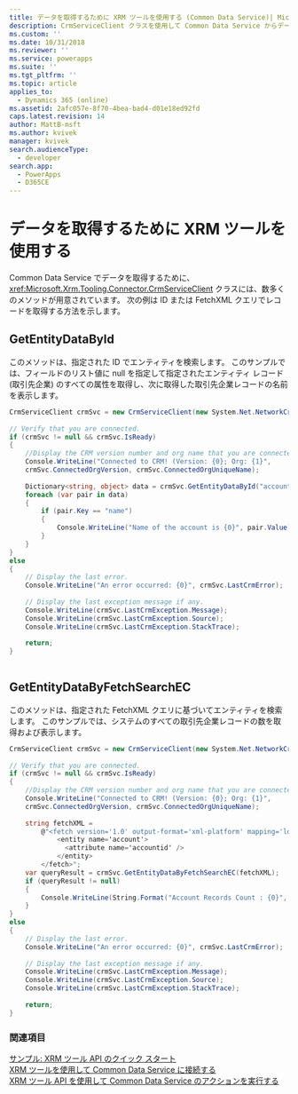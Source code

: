 ```yaml
---
title: データを取得するために XRM ツールを使用する (Common Data Service)| Microsoft Docs
description: CrmServiceClient クラスを使用して Common Data Service からデータを取得
ms.custom: ''
ms.date: 10/31/2018
ms.reviewer: ''
ms.service: powerapps
ms.suite: ''
ms.tgt_pltfrm: ''
ms.topic: article
applies_to:
  - Dynamics 365 (online)
ms.assetid: 2afc057e-8f70-4bea-bad4-d01e18ed92fd
caps.latest.revision: 14
author: MattB-msft
ms.author: kvivek
manager: kvivek
search.audienceType:
  - developer
search.app:
  - PowerApps
  - D365CE
---
```

# <a name="use-xrm-tooling-to-retrieve-data"></a>データを取得するために XRM ツールを使用する

Common Data Service でデータを取得するために、<xref:Microsoft.Xrm.Tooling.Connector.CrmServiceClient> クラスには、数多くのメソッドが用意されています。 次の例は ID または FetchXML クエリでレコードを取得する方法を示します。  
  
## <a name="getentitydatabyid"></a>GetEntityDataById  

このメソッドは、指定された ID でエンティティを検索します。 このサンプルでは、フィールドのリスト値に null を指定して指定されたエンティティ レコード (取引先企業) のすべての属性を取得し、次に取得した取引先企業レコードの名前を表示します。  
  
```csharp  
CrmServiceClient crmSvc = new CrmServiceClient(new System.Net.NetworkCredential("<UserName>", "<Password>", “<Domain>”),"<Server>", "<Port>", "<OrgName>");  
  
// Verify that you are connected.  
if (crmSvc != null && crmSvc.IsReady)  
{  
    //Display the CRM version number and org name that you are connected to  
    Console.WriteLine("Connected to CRM! (Version: {0}; Org: {1}",   
    crmSvc.ConnectedOrgVersion, crmSvc.ConnectedOrgUniqueName);  
  
    Dictionary<string, object> data = crmSvc.GetEntityDataById("account", <Account_ID>, null);  
    foreach (var pair in data)  
    {  
        if (pair.Key == "name")  
        {  
            Console.WriteLine("Name of the account is {0}", pair.Value);  
        }  
    }  
}  
else  
{  
    // Display the last error.  
    Console.WriteLine("An error occurred: {0}", crmSvc.LastCrmError);  
  
    // Display the last exception message if any.  
    Console.WriteLine(crmSvc.LastCrmException.Message);  
    Console.WriteLine(crmSvc.LastCrmException.Source);  
    Console.WriteLine(crmSvc.LastCrmException.StackTrace);  
  
    return;  
}  
  
```  
  
## <a name="getentitydatabyfetchsearchec"></a>GetEntityDataByFetchSearchEC  

このメソッドは、指定された FetchXML クエリに基づいてエンティティを検索します。 このサンプルでは、システムのすべての取引先企業レコードの数を取得および表示します。  
  
```csharp  
CrmServiceClient crmSvc = new CrmServiceClient(new System.Net.NetworkCredential("<UserName>", "<Password>", “<Domain>”),"<Server>", "<Port>", "<OrgName>");  
  
// Verify that you are connected.  
if (crmSvc != null && crmSvc.IsReady)  
{  
    //Display the CRM version number and org name that you are connected to  
    Console.WriteLine("Connected to CRM! (Version: {0}; Org: {1}",   
    crmSvc.ConnectedOrgVersion, crmSvc.ConnectedOrgUniqueName);  
  
    string fetchXML =   
        @"<fetch version='1.0' output-format='xml-platform' mapping='logical' distinct='false' returntotalrecordcount='true' >  
            <entity name='account'>  
              <attribute name='accountid' />  
            </entity>  
        </fetch>";  
    var queryResult = crmSvc.GetEntityDataByFetchSearchEC(fetchXML);  
    if (queryResult != null)  
    {  
        Console.WriteLine(String.Format("Account Records Count : {0}", queryResult.TotalRecordCount));  
    }  
}  
else  
{  
    // Display the last error.  
    Console.WriteLine("An error occurred: {0}", crmSvc.LastCrmError);  
  
    // Display the last exception message if any.  
    Console.WriteLine(crmSvc.LastCrmException.Message);  
    Console.WriteLine(crmSvc.LastCrmException.Source);  
    Console.WriteLine(crmSvc.LastCrmException.StackTrace);  
  
    return;  
}  
```  
  
### <a name="see-also"></a>関連項目  

[サンプル: XRM ツール API のクイック スタート](sample-quick-start-xrm-tooling-api.md)<br />
[XRM ツールを使用して Common Data Service に接続する](use-crmserviceclient-constructors-connect.md)<br />
[XRM ツール API を使用して Common Data Service のアクションを実行する](use-xrm-tooling-execute-actions.md)
